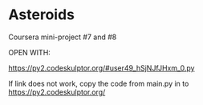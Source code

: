 # Asteroids
Coursera mini-project #7 and #8

OPEN WITH:

https://py2.codeskulptor.org/#user49_hSjNJfJHxm_0.py

If link does not work, copy the code from main.py in to https://py2.codeskulptor.org/
